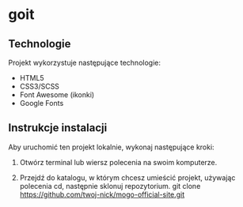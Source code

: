 # goit
## Technologie

Projekt wykorzystuje następujące technologie:

- HTML5
- CSS3/SCSS
- Font Awesome (ikonki)
- Google Fonts

## Instrukcje instalacji

Aby uruchomić ten projekt lokalnie, wykonaj następujące kroki:



  1. Otwórz terminal lub wiersz polecenia na swoim komputerze.

  2. Przejdź do katalogu, w którym chcesz umieścić projekt, używając polecenia cd, następnie sklonuj repozytorium.
     git clone https://github.com/twoj-nick/mogo-official-site.git
